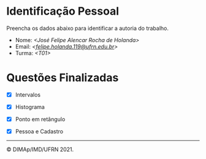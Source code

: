 ﻿# Identificação Pessoal

Preencha os dados abaixo para identificar a autoria do trabalho.

- Nome: *\<José Felipe Alencar Rocha de Holanda>*
- Email: *\<felipe.holanda.119@ufrn.edu.br>*
- Turma: *\<T01>*

# Questões Finalizadas

- [x] Intervalos
- [x] Histograma
- [x] Ponto em retângulo
- [x] Pessoa e Cadastro


--------
&copy; DIMAp/IMD/UFRN 2021.
